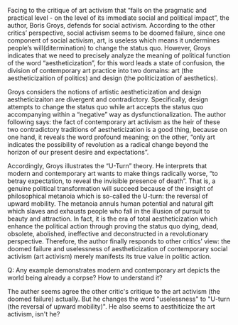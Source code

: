Facing to the critique of art activism that “fails on the pragmatic and practical level -  on the level of its immediate social and political impact”, the author, Boris Groys, defends for social activism. According to the other critics’ perspective, social activism seems to be doomed failure, since one component of social activism, art, is useless which means it undermines people’s will(ditermination) to change the status quo. However, Groys indicates that we need to precisely analyze the meaning of political function of the word “aestheticization”, for this word leads a state of confusion, the division of contemporary art practice into two domains: art (the aestheticizaition of politics) and design (the politicization of aesthetics). 

Groys considers the notions of artistic aestheticization and design aestheticizaiton are divergent and contradictory. Specifically, design attempts to change the status quo while art accepts the status quo accompanying within a “negative” way as dysfunctionalization. The author following says: the fact of contemporary art activism as the heir of these two contradictory traditions of aestheticization is a good thing, because on one hand, it reveals the word profound meaning; on the other, “only art indicates the possibility of revolution as a radical change beyond the horizon of our present desire and expectations”.

Accordingly, Groys illustrates the “U-Turn” theory. He interprets that modern and contemporary art wants to make things radically worse, “to betray expectation, to reveal the invisible presence of death”. That is, a genuine political transformation will succeed because of the insight of philosophical metanoia which is so-called the U-turn: the reversal of upward mobility. The metanoia annuls human potential and natural gift which slaves and exhausts people who fall in the illusion of pursuit to beauty and attraction. In fact, it is the era of total aestheticization which enhance the political action through proving the status quo dying, dead, obsolete, abolished, ineffective and deconstructed in a revolutionary perspective. Therefore, the author finally responds to other critics’ view: the doomed failure and uselessness of aestheticization of contemporary social activism (art activism) merely manifests its true value in politic action.

Q: Any example demonstrates modern and contemporary art depicts the world being already a corpse? How to understand it? 

The auther seems agree the other critic's critique to the art activism (the doomed failure) actually. But he changes the word "uselessness" to "U-turn (the reversal of upward mobility)". He also seems to aesthiticize the art activism, isn't he?
